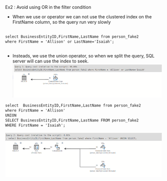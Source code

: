 Ex2 : Avoid using OR in the filter condition

- When we use or operator we can not use the clustered index on the FirstName column, so the query run very slowly
```agsl

select BusinessEntityID,FirstName,LastName from person_fake2
where FirstName = 'Allison' or LastName='Isaiah';


```
- Insteads, we use the union operator, so when we split the query, SQL server will can use the index to seek.
![img_4.png](img_4.png)
```agsl
select  BusinessEntityID,FirstName,LastName from person_fake2
where FirstName = 'Allison'
UNION
SELECT BusinessEntityID,FirstName,LastName FROM person_fake2
WHERE FirstName = 'Isaiah';

```

![img_5.png](img_5.png)
